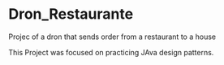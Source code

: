 # Dron_Restaurante

Projec of a dron that sends order from a restaurant to a house

This Project was focused on practicing JAva design patterns.

